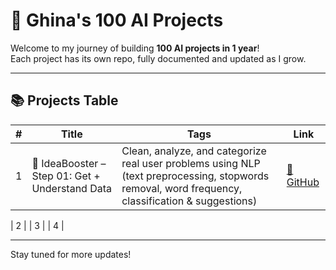 # 💯 Ghina's 100 AI Projects

Welcome to my journey of building **100 AI projects in 1 year**!  
Each project has its own repo, fully documented and updated as I grow.

---

## 📚 Projects Table

| # | Title | Tags | Link |
|---|-------|------|------|
| 1 | 🧠 IdeaBooster – Step 01: Get + Understand Data | Clean, analyze, and categorize real user problems using NLP (text preprocessing, stopwords removal, word frequency, classification & suggestions) | [🔗 GitHub](https://github.com/Ghina-codes/ideabooster-step01-getdata) |

| 2 | 
| 3 | 
| 4 | 


---

Stay tuned for more updates!
